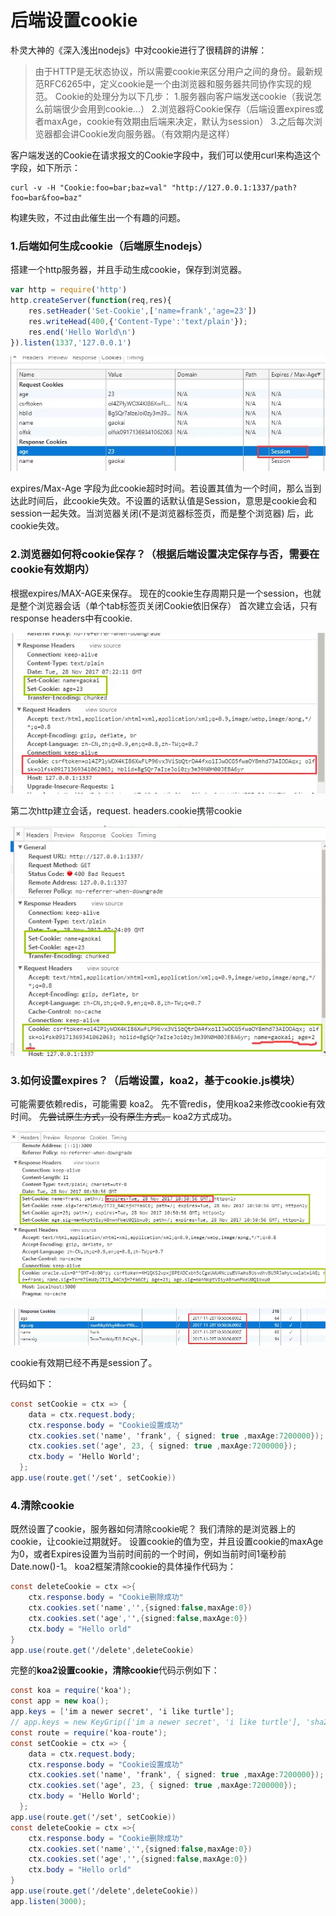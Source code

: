 # 后端设置cookie

朴灵大神的《深入浅出nodejs》中对cookie进行了很精辟的讲解：

> 由于HTTP是无状态协议，所以需要cookie来区分用户之间的身份。最新规范RFC6265中，定义cookie是一个由浏览器和服务器共同协作实现的规范。
> Cookie的处理分为以下几步：
> 1.服务器向客户端发送cookie（我说怎么前端很少会用到cookie...）
> 2.浏览器将Cookie保存（后端设置expires或者maxAge，cookie有效期由后端来决定，默认为session）
> 3.之后每次浏览器都会讲Cookie发向服务器。（有效期内是这样）

客户端发送的Cookie在请求报文的Cookie字段中，我们可以使用curl来构造这个字段，如下所示：

```
curl -v -H "Cookie:foo=bar;baz=val" "http://127.0.0.1:1337/path?foo=bar&foo=baz"
```

构建失败，不过由此催生出一个有趣的问题。

### **1.后端如何生成cookie（后端原生nodejs）**

搭建一个http服务器，并且手动生成cookie，保存到浏览器。

```jsx
var http = require('http')
http.createServer(function(req,res){
    res.setHeader('Set-Cookie',['name=frank','age=23'])
    res.writeHead(400,{'Content-Type':'text/plain'});
    res.end('Hello World\n')
}).listen(1337,'127.0.0.1')
```



![img](img/2976869-bf5fb27cd4d58ee0.webp)

expires/Max-Age 字段为此cookie超时时间。若设置其值为一个时间，那么当到达此时间后，此cookie失效。不设置的话默认值是Session，意思是cookie会和session一起失效。当浏览器关闭(不是浏览器标签页，而是整个浏览器) 后，此cookie失效。

### **2.浏览器如何将cookie保存？（根据后端设置决定保存与否，需要在cookie有效期内）**

根据expires/MAX-AGE来保存。
现在的cookie生存周期只是一个session，也就是整个浏览器会话（单个tab标签页关闭Cookie依旧保存）
首次建立会话，只有response headers中有cookie.



![img](img/2976869-c0ff495ca4167bfb.webp)


第二次http建立会话，request. headers.cookie携带cookie



![img](img/2976869-2fb75a9bfcd07ad3.webp)

### **3.如何设置expires？（后端设置，koa2，基于cookie.js模块）**

可能需要依赖redis，可能需要 koa2。
先不管redis，使用koa2来修改cookie有效时间。
~~先尝试原生方式，没有原生方式。~~
koa2方式成功。



![img](img/2976869-b318668514424bb9.webp)





![img](img/2976869-f0b3314ac0576f01.webp)


cookie有效期已经不再是session了。

代码如下：

```csharp
const setCookie = ctx => {
    data = ctx.request.body;
    ctx.response.body = "Cookie设置成功"
    ctx.cookies.set('name', 'frank', { signed: true ,maxAge:7200000});
    ctx.cookies.set('age', 23, { signed: true ,maxAge:7200000});
    ctx.body = 'Hello World';
  };
app.use(route.get('/set', setCookie))
```

### 4.清除cookie

既然设置了cookie，服务器如何清除cookie呢？
我们清除的是浏览器上的cookie，让cookie过期就好。
设置cookie的值为空，并且设置cookie的maxAge为0，或者Expires设置为当前时间前的一个时间，例如当前时间1毫秒前Date.now()-1。
koa2框架清除cookie的具体操作代码为：

```csharp
const deleteCookie = ctx =>{
    ctx.response.body = "Cookie删除成功"
    ctx.cookies.set('name','',{signed:false,maxAge:0})
    ctx.cookies.set('age','',{signed:false,maxAge:0})
    ctx.body = "Hello orld"
}
app.use(route.get('/delete',deleteCookie)
```

完整的**koa2设置cookie，清除cookie**代码示例如下：

```csharp
const koa = require('koa');
const app = new koa();
app.keys = ['im a newer secret', 'i like turtle'];
// app.keys = new KeyGrip(['im a newer secret', 'i like turtle'], 'sha256');
const route = require('koa-route');
const setCookie = ctx => {
    data = ctx.request.body;
    ctx.response.body = "Cookie设置成功"
    ctx.cookies.set('name', 'frank', { signed: true ,maxAge:7200000});
    ctx.cookies.set('age', 23, { signed: true ,maxAge:7200000});
    ctx.body = 'Hello World';
  };
app.use(route.get('/set', setCookie))
const deleteCookie = ctx =>{
    ctx.response.body = "Cookie删除成功"
    ctx.cookies.set('name','',{signed:false,maxAge:0})
    ctx.cookies.set('age','',{signed:false,maxAge:0})
    ctx.body = "Hello orld"
}
app.use(route.get('/delete',deleteCookie))
app.listen(3000);
```

